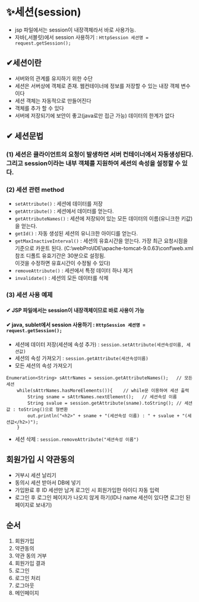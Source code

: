 # ✨세션(session)
- jsp 파일에서는 session이 내장객체라서 바로 사용가능. 
- 자바(,서블릿)에서 session 사용하기 : `HttpSession 세션명 = request.getSession();`

## ✔세션이란
- 서버와의 관계를 유지하기 위한 수단
- 세션은 서버상에 객체로 존재. 웹컨테이너에 정보를 저장할 수 있는 내장 객체 변수이다
- 세션 객체는 자동적으로 만들어진다
- 객체를 추가 할 수 있다
- 서버에 저장되기에 보안이 좋고(java로만 접근 가능) 데이터의 한계가 없다

## ✔ 세션문법
### (1) 세션은 클라이언트의 요청이 발생하면 서버 컨테이너에서 자동생성된다. 그리고 session이라는 내부 객체를 지원하여 세션의 속성을 설정할 수 있다.

### (2) 세션 관련 method
- `setAttribute()` : 세션에 데이터를 저장
- `getAttribute()` : 세션에서 데이터를 얻는다.
- `getAttributeNames()` : 세션에 저장되어 있는 모든 데이터의 이름(유니크한 키값)을 얻는다.
- `getId()` : 자동 생성된 세션의 유니크한 아이디를 얻는다.
- `getMaxInactiveInterval()` : 세션의 유효시간을 얻는다. 가장 최근 요청시점을 기준으로 카운트 된다.
(C:\webPro\IDE\apache-tomcat-9.0.63\conf\web.xml 참조 디폴트 유효기간은 30분으로 설정됨.   
이것을 수정하면 유효시간이 수정될 수 있다)
- `removeAttribute()` : 세션에서 특정 데이터 하나 제거
- `invalidate()` : 세션의 모든 데이터를 삭제

### (3) 세션 사용 예제
#### ✔ JSP 파일에서는 session이 내장객체이므로 바로 사용이 가능
#### ✔ java, sublet에서 session 사용하기 : `HttpSession 세션명 = request.getSession();` 
- 세션에 데이터 저장(세션에 속성 추가) : `session.setAttribute(세션속성이름, 세션값)`
- 세션의 속성 가져오기 : `session.getAttribute(세션속성이름)`
- 모든 세션의 속성 가져오기
```
Enumeration<String> sAttrNames = session.getAttributeNames();   // 모든 세션 
	while(sAttrNames.hasMoreElements()){    // while문 이용하여 세션 출력
		String sname = sAttrNames.nextElement();   // 세션속성 이름
		String svalue = session.getAttribute(sname).toString(); // 세션값 : toString()으로 형변환
		out.println("<h2>" + sname + "(세션속성 이름) : " + svalue + "(세션값</h2>)");
	}
```        
- 세션 삭제 : `session.removeAttribute("세션속성 이름")`




## 회원가입 시 약관동의
- 거부시 세션 날리기
- 동의시 세션 받아서 DB에 넣기
- 가입완료 후 ID 세션만 남겨 로그인 시 회원가입한 아이디 자동 입력
- 로그인 후 로그인 페이지가 나오지 않게 하기(ID나 name 세션이 있다면 로그인 된 페이지로 보내기)

## 순서
1. 회원가입
2. 약관동의
3. 약관 동의 거부
4. 회원가입 결과
5. 로그인
6. 로그인 처리
7. 로그아웃
8. 메인페이지